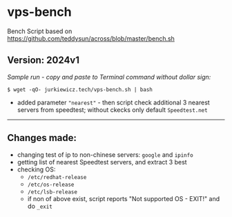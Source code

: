 # vps-bench
Bench Script based on https://github.com/teddysun/across/blob/master/bench.sh

## Version: 2024v1

*Sample run - copy and paste to Terminal command without dollar sign:*

`$ wget -qO- jurkiewicz.tech/vps-bench.sh | bash`

* added parameter `"nearest"` - then script check additional 3 nearest servers from speedtest; without ckecks only default `Speedtest.net`

---

## Changes made:

* changing test of ip to non-chinese servers: `google` and `ipinfo`
* getting list of nearest Speedtest servers, and extract 3 best
* checking OS:
    * `/etc/redhat-release`
    * `/etc/os-release`
    * `/etc/lsb-release`
    * if non of above exist, script reports "Not supported OS - EXIT!" and do `_exit`
